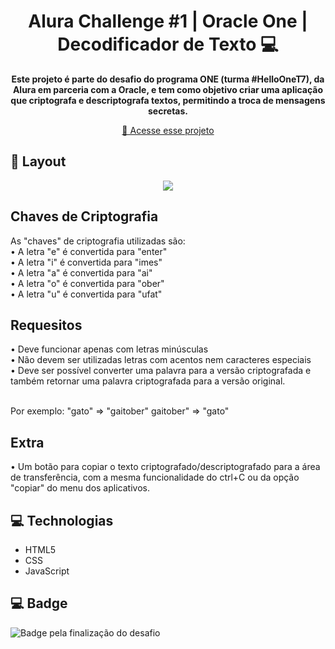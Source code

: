 <h1 align="center" style="font-weight: bold;">Alura Challenge #1 | Oracle One | Decodificador de Texto 💻</h1>

<p align="center">
    <b>Este projeto é parte do desafio do programa ONE (turma #HelloOneT7), da Alura em parceria com a Oracle, e tem como objetivo criar uma aplicação que criptografa e descriptografa textos, permitindo a troca de mensagens secretas.</b>
</p>

<p align="center">
     <a href="PROJECT__URL">📱 Acesse esse projeto </a>
</p>

<h2 id="layout">🎨 Layout</h2>

<p align="center">
  <img src=https://github.com/beatrizcroucas/challenge-decodificador/assets/140282184/61ea9596-0be0-4af8-9a2d-48385c891376>
</p>

<h2 id="chaves-cripto">Chaves de Criptografia</h2>
As "chaves" de criptografia utilizadas são:<br>
• A letra "e" é convertida para "enter"<br>
• A letra "i" é convertida para "imes"<br>
• A letra "a" é convertida para "ai"<br>
• A letra "o" é convertida para "ober"<br>
• A letra "u" é convertida para "ufat"<br>

<h2 id="requesitos">Requesitos</h2>
• Deve funcionar apenas com letras minúsculas<br>
• Não devem ser utilizadas letras com acentos nem caracteres especiais<br>
• Deve ser possível converter uma palavra para a versão criptografada e também retornar uma palavra criptografada para a versão original.<br>

<br>Por exemplo:  "gato" => "gaitober" gaitober" => "gato"

<h2 id="botao">Extra</h2>
• Um botão para copiar o texto criptografado/descriptografado para a área de transferência, com a mesma funcionalidade do ctrl+C ou da opção "copiar" do menu dos aplicativos.

<h2 id="technologies">💻 Technologias</h2>

- HTML5
- CSS
- JavaScript

<h2 id="badge">💻 Badge</h2>
<img src=https://github.com/beatrizcroucas/challenge-decodificador/assets/140282184/c3ec1687-60ff-4ae7-b457-48d09496f426 alt="Badge pela finalização do desafio">
